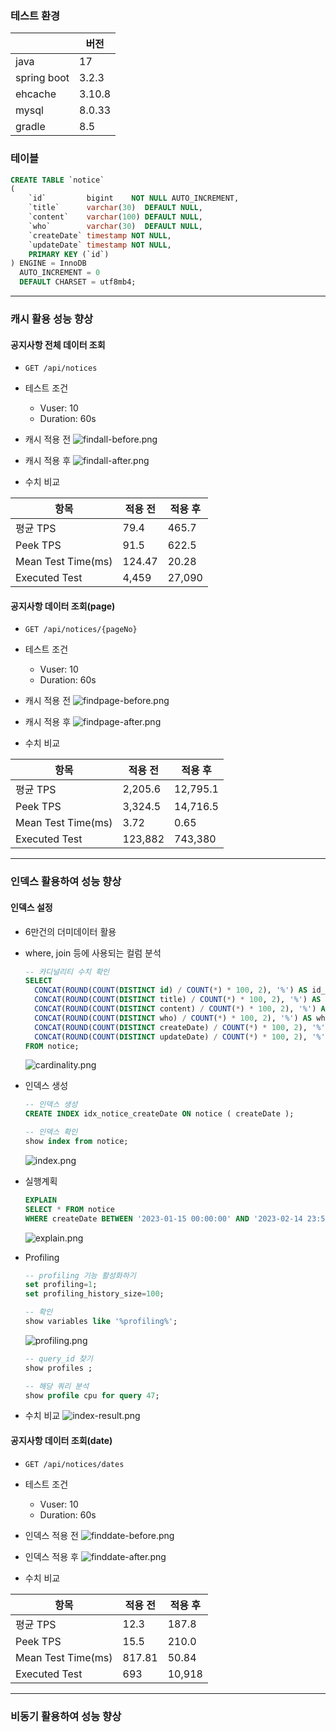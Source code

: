 ### 테스트 환경

|             | 버전     |
|-------------|--------|
| java        | 17     |
| spring boot | 3.2.3  |
| ehcache     | 3.10.8 |
| mysql       | 8.0.33 |
| gradle      | 8.5    |

### 테이블

```sql
CREATE TABLE `notice`
(
    `id`         bigint    NOT NULL AUTO_INCREMENT,
    `title`      varchar(30)  DEFAULT NULL,
    `content`    varchar(100) DEFAULT NULL,
    `who`        varchar(30)  DEFAULT NULL,
    `createDate` timestamp NOT NULL,
    `updateDate` timestamp NOT NULL,
    PRIMARY KEY (`id`)
) ENGINE = InnoDB
  AUTO_INCREMENT = 0
  DEFAULT CHARSET = utf8mb4;
```

---

### 캐시 활용 성능 향상

#### 공지사항 전체 데이터 조회

- `GET /api/notices`
- 테스트 조건
    - Vuser: 10
    - Duration: 60s

- 캐시 적용 전
  ![findall-before.png](images/findall-before.png)

- 캐시 적용 후
  ![findall-after.png](images/findall-after.png)

- 수치 비교

| 항목                 | 적용 전   | 적용 후   |
|--------------------|--------|--------|
| 평균 TPS             | 79.4   | 465.7  |
| Peek TPS           | 91.5   | 622.5  |
| Mean Test Time(ms) | 124.47 | 20.28  |
| Executed Test      | 4,459  | 27,090 |

#### 공지사항 데이터 조회(page)

- `GET /api/notices/{pageNo}`
- 테스트 조건
  - Vuser: 10
  - Duration: 60s

- 캐시 적용 전
  ![findpage-before.png](images/findpage-before.png)

- 캐시 적용 후
  ![findpage-after.png](images/findpage-after.png)

- 수치 비교

| 항목                 | 적용 전    | 적용 후     |
|--------------------|---------|----------|
| 평균 TPS             | 2,205.6 | 12,795.1 |
| Peek TPS           | 3,324.5 | 14,716.5 |
| Mean Test Time(ms) | 3.72    | 0.65     |
| Executed Test      | 123,882 | 743,380  |

---

### 인덱스 활용하여 성능 향상

#### 인덱스 설정
- 6만건의 더미데이터 활용
- where, join 등에 사용되는 컬럼 분석
  ```sql
  -- 카디널리티 수치 확인
  SELECT
    CONCAT(ROUND(COUNT(DISTINCT id) / COUNT(*) * 100, 2), '%') AS id_cardinality,
    CONCAT(ROUND(COUNT(DISTINCT title) / COUNT(*) * 100, 2), '%') AS title_cardinality,
    CONCAT(ROUND(COUNT(DISTINCT content) / COUNT(*) * 100, 2), '%') AS content_cardinality,
    CONCAT(ROUND(COUNT(DISTINCT who) / COUNT(*) * 100, 2), '%') AS who_cardinality,
    CONCAT(ROUND(COUNT(DISTINCT createDate) / COUNT(*) * 100, 2), '%') AS createDate_cardinality,
    CONCAT(ROUND(COUNT(DISTINCT updateDate) / COUNT(*) * 100, 2), '%') AS updateDate_cardinality
  FROM notice;
  ```
  ![cardinality.png](images/cardinality.png)

- 인덱스 생성
  ```sql
  -- 인덱스 생성
  CREATE INDEX idx_notice_createDate ON notice ( createDate );
  
  -- 인덱스 확인
  show index from notice;
  ```
  ![index.png](images/index.png)
  
- 실행계획
  ```sql
  EXPLAIN
  SELECT * FROM notice
  WHERE createDate BETWEEN '2023-01-15 00:00:00' AND '2023-02-14 23:59:59';
  ```
  ![explain.png](images/explain.png)

- Profiling
  ```sql
  -- profiling 기능 활성화하기
  set profiling=1;
  set profiling_history_size=100;
  
  -- 확인
  show variables like '%profiling%';
  ```
  ![profiling.png](images/profiling.png)
  ```sql
  -- query_id 찾기
  show profiles ;  
  
  -- 해당 쿼리 분석
  show profile cpu for query 47;
  ```
- 수치 비교
  ![index-result.png](images/index-result.png)
  

#### 공지사항 데이터 조회(date)

- `GET /api/notices/dates`
- 테스트 조건
  - Vuser: 10
  - Duration: 60s

- 인덱스 적용 전
  ![finddate-before.png](images/finddate-before.png)

- 인덱스 적용 후
  ![finddate-after.png](images/finddate-after.png)

- 수치 비교

| 항목                 | 적용 전   | 적용 후   |
|--------------------|--------|--------|
| 평균 TPS             | 12.3   | 187.8  |
| Peek TPS           | 15.5   | 210.0  |
| Mean Test Time(ms) | 817.81 | 50.84  |
| Executed Test      | 693    | 10,918 |

---

### 비동기 활용하여 성능 향상